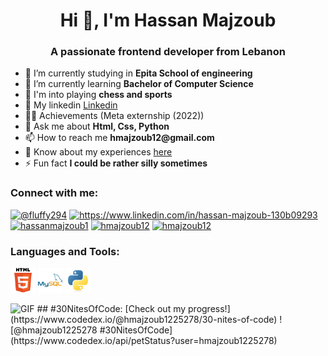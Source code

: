</head>
<body>
  <div class="container">
    <div class="profile">
      <div class="profile-info">
        <h1 align="center">Hi 👋, I'm Hassan Majzoub</h1>
        <h3 align="center">A passionate frontend developer from Lebanon</h3>
        <ul>
          <li>🔭 I’m currently studying in <strong>Epita School of engineering</strong></li>
          <li>🌱 I’m currently learning <strong>Bachelor of Computer Science</strong></li>
          <li>👋 I'm into playing <strong>chess and sports</strong></li>
          <li>🤝 My linkedin <a href="https://www.linkedin.com/in/hassan-majzoub-130b09293">Linkedin</a></li>
          <li>👨‍💻 Achievements (Meta externship (2022))</li>
          <li>💬 Ask me about <strong>Html, Css, Python</strong></li>
          <li>📫 How to reach me <strong>hmajzoub12@gmail.com</strong></li>
          <li>📄 Know about my experiences <a href="https://drive.google.com/file/d/14z-vTxbAA1ggkpbKZH_mKO2Kwzpmal4h/view?usp=sharing">here</a></li>
          <li>⚡ Fun fact <strong>I could be rather silly sometimes</strong></li>
        </ul>
        <h3>Connect with me:</h3>
        <p>
          <a href="https://codepen.io/@fluffy294" target="_blank"><img src="https://raw.githubusercontent.com/rahuldkjain/github-profile-readme-generator/master/src/images/icons/Social/codepen.svg" alt="@fluffy294" height="30" width="40" /></a>
          <a href="https://linkedin.com/in/https://www.linkedin.com/in/hassan-majzoub-130b09293/" target="_blank"><img src="https://raw.githubusercontent.com/rahuldkjain/github-profile-readme-generator/master/src/images/icons/Social/linked-in-alt.svg" alt="https://www.linkedin.com/in/hassan-majzoub-130b09293" height="30" width="40" /></a>
          <a href="https://instagram.com/hassanmajzoub1" target="_blank"><img src="https://raw.githubusercontent.com/rahuldkjain/github-profile-readme-generator/master/src/images/icons/Social/instagram.svg" alt="hassanmajzoub1" height="30" width="40" /></a>
          <a href="https://www.codechef.com/users/hmajzoub12" target="_blank"><img src="https://cdn.jsdelivr.net/npm/simple-icons@3.1.0/icons/codechef.svg" alt="hmajzoub12" height="30" width="40" /></a>
          <a href="https://www.codedex.io/@hmajzoub1225278" target="_blank"><img src="https://avatars.githubusercontent.com/u/105237839?s=200&v=4.svg" alt="hmajzoub12" height="30" width="40" /></a>
        </p>
        <h3>Languages and Tools:</h3>
        <p>
          <a href="https://www.w3.org/html/" target="_blank" rel="noreferrer"><img src="https://raw.githubusercontent.com/devicons/devicon/master/icons/html5/html5-original-wordmark.svg" alt="html5" width="40" height="40"/></a>
          <a href="https://www.mysql.com/" target="_blank" rel="noreferrer"><img src="https://raw.githubusercontent.com/devicons/devicon/master/icons/mysql/mysql-original-wordmark.svg" alt="mysql" width="40" height="40"/></a>
          <a href="https://www.python.org" target="_blank" rel="noreferrer"><img src="https://raw.githubusercontent.com/devicons/devicon/master/icons/python/python-original.svg" alt="python" width="40" height="40"/></a>
        </p>
      </div>
      <div class="profile-image">
        <img src="https://gifdb.com/images/high/programming-coding-digital-marketing-b63zccx04i4luhh9.gif" alt="GIF">
      ## #30NitesOfCode:
  [Check out my progress!](https://www.codedex.io/@hmajzoub1225278/30-nites-of-code)  
  ![@hmajzoub1225278 #30NitesOfCode](https://www.codedex.io/api/petStatus?user=hmajzoub1225278)
      </div>
    </div>
  </div>
</body>
</html>
